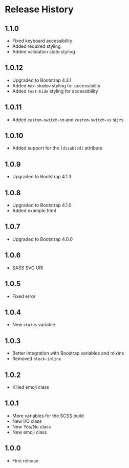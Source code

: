 # Release History

## 1.1.0

* Fixed keyboard accessibility
* Added required styling
* Added validation state styling

## 1.0.12

* Upgraded to Bootstrap 4.3.1
* Added `box-shadow` styling for accessibility
* Added `text-hide` styling for accessibility

## 1.0.11

* Added `custom-switch-sm` and `custom-switch-xs` sizes

## 1.0.10

* Added support for the `[disabled]` attribute

## 1.0.9

* Upgraded to Bootstrap 4.1.3

## 1.0.8

* Upgraded to Bootstrap 4.1.0
* Added example.html

## 1.0.7

* Upgraded to Bootstrap 4.0.0

## 1.0.6

* SASS SVG URI

## 1.0.5

* Fixed error

## 1.0.4

* New `status` variable

## 1.0.3

* Better integration with Boostrap variables and mixins
* Removed `block-inline`

## 1.0.2

* Killed emoji class

## 1.0.1

* More variables for the SCSS build
* New I/O class
* New Yes/No class
* New emoji class

## 1.0.0

* First release
